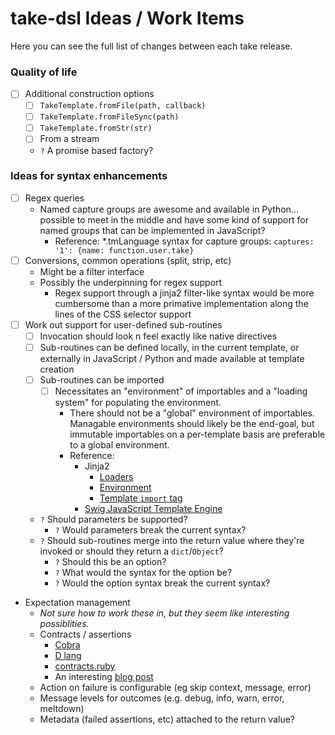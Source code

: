 # take-dsl Ideas / Work Items

Here you can see the full list of changes between each take release.


### Quality of life

- [ ] Additional construction options
    - [ ] `TakeTemplate.fromFile(path, callback)`
    - [ ] `TakeTemplate.fromFileSync(path)`
    - [ ] `TakeTemplate.fromStr(str)`
    - [ ] From a stream
    - `?` A promise based factory?


### Ideas for syntax enhancements

- [ ] Regex queries
    - Named capture groups are awesome and available in Python... possible to meet in the middle and have some kind of support for named groups that can be implemented in JavaScript?
        - Reference: *.tmLanguage syntax for capture groups: `captures: '1': {name: function.user.take}`
- [ ] Conversions, common operations (split, strip, etc)
    - Might be a filter interface
    - Possibly the underpinning for regex support
        - Regex support through a jinja2 filter-like syntax would be more cumbersome than a more primative implementation along the lines of the CSS selector support
- [ ] Work out support for user-defined sub-routines
    - [ ] Invocation should look n feel exactly like native directives
    - [ ] Sub-routines can be defined locally, in the current template, or externally in JavaScript / Python and made available at template creation
    - [ ] Sub-routines can be imported
        - [ ] Necessitates an "environment" of importables and a "loading system" for populating the environment.
            - There should not be a "global" environment of importables. Managable environments should likely be the end-goal, but immutable importables on a per-template basis are preferable to a global environment.
            - Reference:
                - Jinja2
                    - [Loaders](http://jinja.pocoo.org/docs/dev/api/#loaders)
                    - [Environment](http://jinja.pocoo.org/docs/dev/api/#jinja2.Environment)
                    - [Template `import` tag](http://jinja.pocoo.org/docs/dev/templates/#import)
                - [Swig JavaScript Template Engine](http://paularmstrong.github.io/swig/docs/loaders/)
    - `?` Should parameters be supported?
        - `?` Would parameters break the current syntax?
    - `?` Should sub-routines merge into the return value where they're invoked or should they return a `dict`/`Object`?
        - `?` Should this be an option?
        - `?` What would the syntax for the option be?
        - `?` Would the option syntax break the current syntax?
- Expectation management
    - *Not sure how to work these in, but they seem like interesting possiblities.*
    - Contracts / assertions
        - [Cobra](http://cobra-language.com/trac/cobra/wiki/Contracts)
        - [D lang](http://dlang.org/contracts.html)
        - [contracts.ruby](http://egonschiele.github.io/contracts.ruby/)
        - An interesting [blog post](http://showmetheco.de/articles/2012/12/design-by-contract-in-perl.html)
    - Action on failure is configurable (eg skip context, message, error)
    - Message levels for outcomes (e.g. debug, info, warn, error, meltdown)
    - Metadata (failed assertions, etc) attached to the return value?
